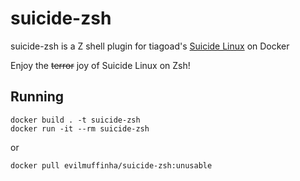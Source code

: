 # suicide-zsh

suicide-zsh is a Z shell plugin for tiagoad's [Suicide Linux](https://github.com/tiagoad/suicide-linux) on Docker

Enjoy the ~~terror~~ joy of Suicide Linux on Zsh!

## Running
```
docker build . -t suicide-zsh
docker run -it --rm suicide-zsh
```
or
```
docker pull evilmuffinha/suicide-zsh:unusable
```
